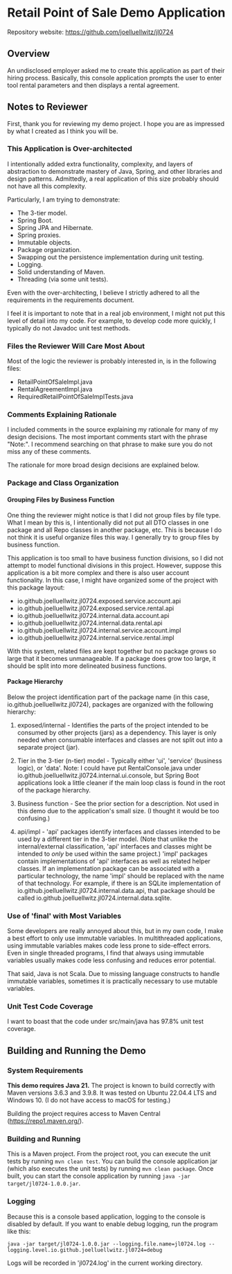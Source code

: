 # Retail Point of Sale Demo Application

Repository website: https://github.com/joelluellwitz/jl0724

## Overview

An undisclosed employer asked me to create this application as part of their
hiring process. Basically, this console application prompts the user to enter
tool rental parameters and then displays a rental agreement.

## Notes to Reviewer

First, thank you for reviewing my demo project. I hope you are as impressed by
what I created as I think you will be.

### This Application is Over-architected

I intentionally added extra functionality, complexity, and layers of abstraction
to demonstrate mastery of Java, Spring, and other libraries and design patterns.
Admittedly, a real application of this size probably should not have all this
complexity.

Particularly, I am trying to demonstrate:

* The 3-tier model.
* Spring Boot.
* Spring JPA and Hibernate.
* Spring proxies.
* Immutable objects.
* Package organization.
* Swapping out the persistence implementation during unit testing.
* Logging.
* Solid understanding of Maven.
* Threading (via some unit tests).

Even with the over-architecting, I believe I strictly adhered to all the
requirements in the requirements document.

I feel it is important to note that in a real job environment, I might not put
this level of detail into my code. For example, to develop code more quickly, I
typically do not Javadoc unit test methods.

### Files the Reviewer Will Care Most About

Most of the logic the reviewer is probably interested in, is in the following
files:

* RetailPointOfSaleImpl.java
* RentalAgreementImpl.java
* RequiredRetailPointOfSaleImplTests.java

### Comments Explaining Rationale

I included comments in the source explaining my rationale for many of my design
decisions. The most important comments start with the phrase "Note:". I
recommend searching on that phrase to make sure you do not miss any of these
comments.

The rationale for more broad design decisions are explained below.

### Package and Class Organization

#### Grouping Files by Business Function

One thing the reviewer might notice is that I did not group files by file type.
What I mean by this is, I intentionally did not put all DTO classes in one
package and all Repo classes in another package, etc. This is because I do not
think it is useful organize files this way. I generally try to group files by
business function.

This application is too small to have business function divisions, so I did not
attempt to model functional divisions in this project. However, suppose this
application is a bit more complex and there is also user account functionality.
In this case, I might have organized some of the project with this package
layout:
* io.github.joelluellwitz.jl0724.exposed.service.account.api
* io.github.joelluellwitz.jl0724.exposed.service.rental.api
* io.github.joelluellwitz.jl0724.internal.data.account.api
* io.github.joelluellwitz.jl0724.internal.data.rental.api
* io.github.joelluellwitz.jl0724.internal.service.account.impl
* io.github.joelluellwitz.jl0724.internal.service.rental.impl

With this system, related files are kept together but no package grows so large
that it becomes unmanageable. If a package does grow too large, it should be
split into more delineated business functions.

#### Package Hierarchy

Below the project identification part of the package name (in this case,
io.github.joelluellwitz.jl0724), packages are organized with the following
hierarchy:

1. exposed/internal - Identifies the parts of the project intended to be
consumed by other projects (jars) as a dependency. This layer is only needed
when consumable interfaces and classes are not split out into a separate project
(jar).

2. Tier in the 3-tier (n-tier) model - Typically either 'ui', 'service'
(business logic), or 'data'. Note: I could have put RentalConsole.java under
io.github.joelluellwitz.jl0724.internal.ui.console, but Spring Boot applications
look a little cleaner if the main loop class is found in the root of the package
hierarchy.

3. Business function - See the prior section for a description. Not used in this
demo due to the application's small size. (I thought it would be too confusing.)

4. api/impl - 'api' packages identify interfaces and classes intended to be used
by a different tier in the 3-tier model. (Note that unlike the internal/external
classification, 'api' interfaces and classes might be intended to *only* be used
within the same project.) 'impl' packages contain implementations of 'api'
interfaces as well as related helper classes. If an implementation package can
be associated with a particular technology, the name 'impl' should be replaced
with the name of that technology. For example, if there is an SQLite
implementation of io.github.joelluellwitz.jl0724.internal.data.api, that package
should be called io.github.joelluellwitz.jl0724.internal.data.sqlite.

### Use of 'final' with Most Variables

Some developers are really annoyed about this, but in my own code, I make a best
effort to only use immutable variables. In multithreaded applications, using
immutable variables makes code less prone to side-effect errors. Even in single
threaded programs, I find that always using immutable variables usually makes
code less confusing and reduces error potential.

That said, Java is not Scala. Due to missing language constructs to handle
immutable variables, sometimes it is practically necessary to use mutable
variables.

### Unit Test Code Coverage

I want to boast that the code under src/main/java has 97.8% unit test coverage.

## Building and Running the Demo

### System Requirements

**This demo requires Java 21.** The project is known to build correctly with
Maven versions 3.6.3 and 3.9.8. It was tested on Ubuntu 22.04.4 LTS and Windows
10. (I do not have access to macOS for testing.)

Building the project requires access to Maven Central
(https://repo1.maven.org/).

### Building and Running

This is a Maven project. From the project root, you can execute the unit tests
by running `mvn clean test`. You can build the console application jar (which
also executes the unit tests) by running `mvn clean package`. Once built, you
can start the console application by running `java -jar
target/jl0724-1.0.0.jar`.

### Logging

Because this is a console based application, logging to the console is disabled
by default. If you want to enable debug logging, run the program like this:

```
java -jar target/jl0724-1.0.0.jar --logging.file.name=jl0724.log --logging.level.io.github.joelluellwitz.jl0724=debug
```

Logs will be recorded in 'jl0724.log' in the current working directory.